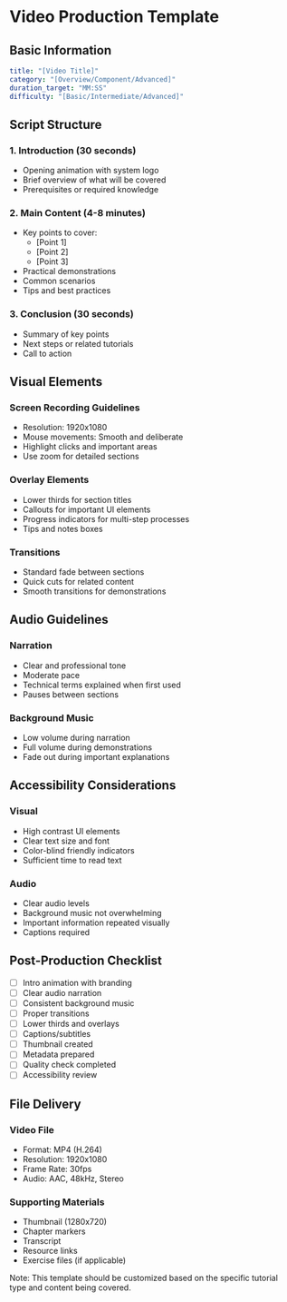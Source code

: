# Video Production Template

## Basic Information
```yaml
title: "[Video Title]"
category: "[Overview/Component/Advanced]"
duration_target: "MM:SS"
difficulty: "[Basic/Intermediate/Advanced]"
```

## Script Structure

### 1. Introduction (30 seconds)
- Opening animation with system logo
- Brief overview of what will be covered
- Prerequisites or required knowledge

### 2. Main Content (4-8 minutes)
- Key points to cover:
  * [Point 1]
  * [Point 2]
  * [Point 3]
- Practical demonstrations
- Common scenarios
- Tips and best practices

### 3. Conclusion (30 seconds)
- Summary of key points
- Next steps or related tutorials
- Call to action

## Visual Elements

### Screen Recording Guidelines
- Resolution: 1920x1080
- Mouse movements: Smooth and deliberate
- Highlight clicks and important areas
- Use zoom for detailed sections

### Overlay Elements
- Lower thirds for section titles
- Callouts for important UI elements
- Progress indicators for multi-step processes
- Tips and notes boxes

### Transitions
- Standard fade between sections
- Quick cuts for related content
- Smooth transitions for demonstrations

## Audio Guidelines

### Narration
- Clear and professional tone
- Moderate pace
- Technical terms explained when first used
- Pauses between sections

### Background Music
- Low volume during narration
- Full volume during demonstrations
- Fade out during important explanations

## Accessibility Considerations

### Visual
- High contrast UI elements
- Clear text size and font
- Color-blind friendly indicators
- Sufficient time to read text

### Audio
- Clear audio levels
- Background music not overwhelming
- Important information repeated visually
- Captions required

## Post-Production Checklist

- [ ] Intro animation with branding
- [ ] Clear audio narration
- [ ] Consistent background music
- [ ] Proper transitions
- [ ] Lower thirds and overlays
- [ ] Captions/subtitles
- [ ] Thumbnail created
- [ ] Metadata prepared
- [ ] Quality check completed
- [ ] Accessibility review

## File Delivery

### Video File
- Format: MP4 (H.264)
- Resolution: 1920x1080
- Frame Rate: 30fps
- Audio: AAC, 48kHz, Stereo

### Supporting Materials
- Thumbnail (1280x720)
- Chapter markers
- Transcript
- Resource links
- Exercise files (if applicable)

Note: This template should be customized based on the specific tutorial type and content being covered.
